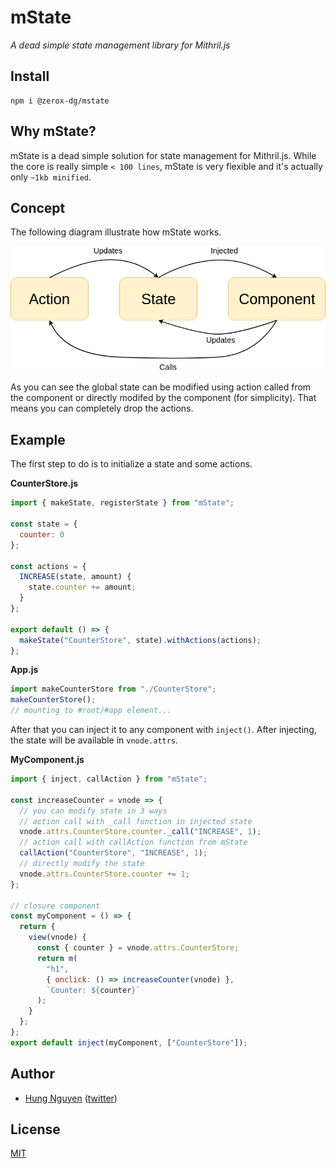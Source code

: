 # mState

_A dead simple state management library for Mithril.js_

## Install

```
npm i @zerox-dg/mstate
```

## Why mState?

mState is a dead simple solution for state management for Mithril.js. While the core is really simple `< 100 lines`, mState is very flexible and it's actually only `~1kb minified`.

## Concept

The following diagram illustrate how mState works.

![](https://raw.githubusercontent.com/ZeroX-DG/mState/master/assets/mState.png)

As you can see the global state can be modified using action called from the component or directly modifed by the component (for simplicity). That means you can completely drop the actions.

## Example

The first step to do is to initialize a state and some actions.

**CounterStore.js**

```js
import { makeState, registerState } from "mState";

const state = {
  counter: 0
};

const actions = {
  INCREASE(state, amount) {
    state.counter += amount;
  }
};

export default () => {
  makeState("CounterStore", state).withActions(actions);
};
```

**App.js**

```js
import makeCounterStore from "./CounterStore";
makeCounterStore();
// mounting to #root/#app element...
```

After that you can inject it to any component with `inject()`. After injecting, the state will be available in `vnode.attrs`.

**MyComponent.js**

```js
import { inject, callAction } from "mState";

const increaseCounter = vnode => {
  // you can modify state in 3 ways
  // action call with _call function in injected state
  vnode.attrs.CounterStore.counter._call("INCREASE", 1);
  // action call with callAction function from mState
  callAction("CounterStore", "INCREASE", 1);
  // directly modify the state
  vnode.attrs.CounterStore.counter += 1;
};

// closure component
const myComponent = () => {
  return {
    view(vnode) {
      const { counter } = vnode.attrs.CounterStore;
      return m(
        "h1",
        { onclick: () => increaseCounter(vnode) },
        `Counter: ${counter}`
      );
    }
  };
};
export default inject(myComponent, ["CounterStore"]);
```

## Author

- [Hung Nguyen](https://github.com/ZeroX-DG) ([twitter](https://twitter.com/ZeroX_Hung))

## License

[MIT](LICENSE.md)
